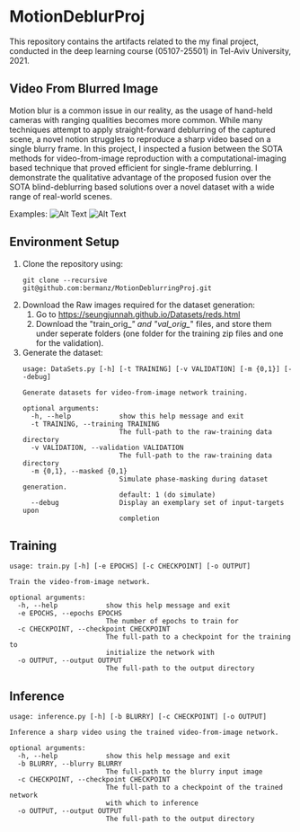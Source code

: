 # MotionDeblurProj
This repository contains the artifacts related to the my final project, conducted in the deep learning course (05107-25501) in Tel-Aviv University, 2021.

## Video From Blurred Image
Motion blur is a common issue in our reality, as the usage of hand-held cameras with ranging qualities becomes more common. While many techniques attempt to apply straight-forward deblurring of the captured scene, a novel notion struggles to reproduce a sharp video based on a single blurry frame. In this project, I inspected a fusion between the SOTA methods for video-from-image reproduction with a computational-imaging based technique that proved efficient for single-frame deblurring. I demonstrate the qualitative advantage of the proposed fusion over the SOTA blind-deblurring based solutions over a novel dataset with a wide range of real-world scenes.

Examples:
![Alt Text](Examples/1253/comb.gif)
![Alt Text](Examples/515/comb.gif)

## Environment Setup
1. Clone the repository using:
   ```
   git clone --recursive git@github.com:bermanz/MotionDeblurringProj.git
   ```  
1. Download the Raw images required for the dataset generation:
   1. Go to https://seungjunnah.github.io/Datasets/reds.html
   1. Download the "train_orig_*" and "val_orig_*" files, and store them under seperate folders (one folder for the training zip files and one for the validation).
1. Generate the dataset:
   ```
   usage: DataSets.py [-h] [-t TRAINING] [-v VALIDATION] [-m {0,1}] [--debug]

   Generate datasets for video-from-image network training.

   optional arguments:
     -h, --help            show this help message and exit
     -t TRAINING, --training TRAINING
                           The full-path to the raw-training data directory
     -v VALIDATION, --validation VALIDATION
                           The full-path to the raw-training data directory
     -m {0,1}, --masked {0,1}
                           Simulate phase-masking during dataset generation.
                           default: 1 (do simulate)
     --debug               Display an exemplary set of input-targets upon
                           completion
   ``` 
    
## Training
   ```
   usage: train.py [-h] [-e EPOCHS] [-c CHECKPOINT] [-o OUTPUT]

   Train the video-from-image network.
   
   optional arguments:
     -h, --help            show this help message and exit
     -e EPOCHS, --epochs EPOCHS
                           The number of epochs to train for
     -c CHECKPOINT, --checkpoint CHECKPOINT
                           The full-path to a checkpoint for the training to
                           initialize the network with
     -o OUTPUT, --output OUTPUT
                           The full-path to the output directory
   ``` 
## Inference
   ```
   usage: inference.py [-h] [-b BLURRY] [-c CHECKPOINT] [-o OUTPUT]

   Inference a sharp video using the trained video-from-image network.
   
   optional arguments:
     -h, --help            show this help message and exit
     -b BLURRY, --blurry BLURRY
                           The full-path to the blurry input image
     -c CHECKPOINT, --checkpoint CHECKPOINT
                           The full-path to a checkpoint of the trained network
                           with which to inference
     -o OUTPUT, --output OUTPUT
                           The full-path to the output directory
   ``` 

